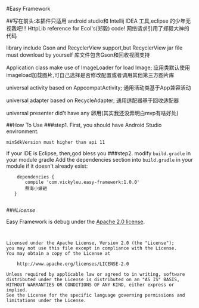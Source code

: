 #Easy Framework

##写在前头:本插件只适用 android studio和 Intellij IDEA 工具,eclipse 的少年无视我吧!!!
HttpLib reference for Ecol's(郑毅)  code!
网络请求引用了郑毅大神的代码

library include Gson and RecyclerView support,but RecyclerView jar file must download by yourself
库文件包含Gson和回收视图支持

Application class make use of ImageLoader for load Image;
应用类默认使用imageload加载图片,可自己选择是否修改配置或者调用其他第三方图片库

universal activity based on AppcompatActivity;
通用活动类基于App兼容活动

universal adapter based on RecycleAdapter;
通用适配器基于回收适配器

universal presenter did't have any 卵用(其实我还没弄明白mvp有啥好处)


##How To Use
###step1. 
First, you should have Android Studio environment.
```
minSdkVersion must higher than api 11

```
If your IDE is Eclipse, then,god bless you 
###step2. 
modify `build.gradle` in your module gradle
Add the dependencies section into `build.gradle` in your module if it doesn't already exist:
```
    dependencies {
       compile 'com.vickyleu.easy-framework:1.0.0'
       蔡海小婊砸
   }


```

###*License*

Easy Framework is debug under the [Apache 2.0 license](LICENSE).

```


Licensed under the Apache License, Version 2.0 (the "License");
you may not use this file except in compliance with the License.
You may obtain a copy of the License at

    http://www.apache.org/licenses/LICENSE-2.0

Unless required by applicable law or agreed to in writing, software
distributed under the License is distributed on an "AS IS" BASIS,
WITHOUT WARRANTIES OR CONDITIONS OF ANY KIND, either express or implied.
See the License for the specific language governing permissions and
limitations under the License.